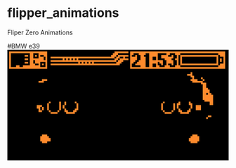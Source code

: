 # flipper_animations
Fliper Zero Animations

#BMW e39
![bmw](https://github.com/evillero/flipper_animations/blob/main/bmw.png)
